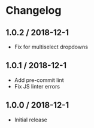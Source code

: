 # Changelog

## 1.0.2 / 2018-12-1

- Fix for multiselect dropdowns

## 1.0.1 / 2018-12-1

- Add pre-commit lint
- Fix JS linter errors

## 1.0.0 / 2018-12-1

- Initial release
